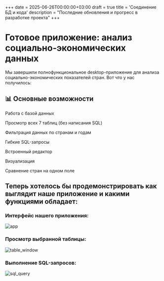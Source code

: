 +++
date = 2025-06-26T00:00:00+03:00
draft = true
title = 'Соединение БД и кода'
description = "Последние обновления и прогресс в разработке проекта"
+++

# Готовое приложение: анализ социально-экономических данных
Мы завершили полнофункциональное desktop-приложение для анализа социально-экономических показателей стран. Вот что у нас получилось:

## 📊 Основные возможности
Работа с базой данных

Просмотр всех 7 таблиц (без написания SQL)

Фильтрация данных по странам и годам

Гибкие SQL-запросы

Встроенный редактор

Визуализация

Сравнение стран на одном поле

## Теперь хотелось бы продемонстрировать как выглядит наше приложение и какими функциями обладает:

### Интерфейс нашего приложения:
![app](/images/app.png) 

### Просмотр выбранной таблицы:
![table_window](/images/table_window.png)

### Выполнение SQL-запросов:
![sql_query](/images/example_SQL_query.png)